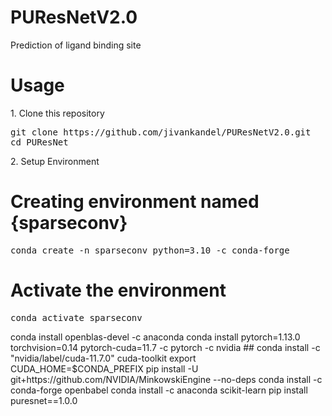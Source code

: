 # PUResNetV2.0
Prediction of ligand binding site

<h1>Usage</h1>
1. Clone this repository
<pre>
git clone https://github.com/jivankandel/PUResNetV2.0.git
cd PUResNet
</pre>
2. Setup Environment

<h1>Creating environment named {sparseconv} </h1>
<pre>
conda create -n sparseconv python=3.10 -c conda-forge
</pre>
<h1> Activate the environment </h1>
<pre>
conda activate sparseconv
</pre>
conda install openblas-devel -c anaconda
conda install pytorch=1.13.0 torchvision=0.14 pytorch-cuda=11.7 -c pytorch -c nvidia ##
conda install -c "nvidia/label/cuda-11.7.0" cuda-toolkit
export CUDA_HOME=$CONDA_PREFIX
pip install -U git+https://github.com/NVIDIA/MinkowskiEngine --no-deps
conda install -c conda-forge openbabel
conda install -c anaconda scikit-learn
pip install puresnet==1.0.0
</pre>

